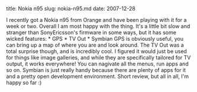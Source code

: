 title: Nokia n95
slug: nokia-n95.md
date: 2007-12-28


I recently got a Nokia n95 from Orange and have been playing with it for a week or two.
Overall I am most happy with the thing. It's a little bit slow and stranger than SonyEricsson's firmware in some ways, but it has some wicked features:
\* GPS
\* TV Out
\* Symbian
GPS is obviously useful, you can bring up a map of where you are and look around. The TV Out was a total surprise though, and is incredibly cool. I figured it would just be used for things like image galleries, and while they are specifically tailored for TV output, it works everywhere! You can nagivate all the menus, run apps and so on.
Symbian is just really handy because there are plenty of apps for it and a pretty open development environment.
Short review, but all in all, I'm happy so far :)